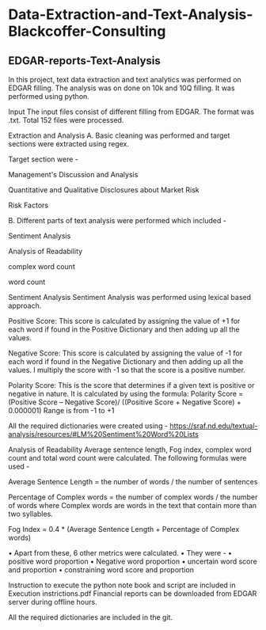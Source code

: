 # Data-Extraction-and-Text-Analysis-Blackcoffer-Consulting

## EDGAR-reports-Text-Analysis


In this project, text data extraction and text analytics was performed on EDGAR filling. The analysis was on done on 10k and 10Q filling. It was performed using python.

Input
The input files consist of different filling from EDGAR. The format was .txt. Total 152 files were processed.

Extraction and Analysis
A. Basic cleaning was performed and target sections were extracted using regex.

Target section were -

Management's Discussion and Analysis

Quantitative and Qualitative Disclosures about Market Risk

Risk Factors

B. Different parts of text analysis were performed which included -

Sentiment Analysis

Analysis of Readability

complex word count

word count

Sentiment Analysis
Sentiment Analysis was performed using lexical based approach.

Positive Score: This score is calculated by assigning the value of +1 for each word if found in the Positive Dictionary and then adding up all the values.

Negative Score: This score is calculated by assigning the value of -1 for each word if found in the Negative Dictionary and then adding up all the values. I multiply the score with -1 so that the score is a positive number.

Polarity Score: This is the score that determines if a given text is positive or negative in nature. It is calculated by using the formula: Polarity Score = (Positive Score – Negative Score)/ ((Positive Score + Negative Score) + 0.000001) Range is from -1 to +1

All the required dictionaries were created using - https://sraf.nd.edu/textual-analysis/resources/#LM%20Sentiment%20Word%20Lists

Analysis of Readability
Average sentence length, Fog index, complex word count and total word count were calculated. The following formulas were used -

Average Sentence Length = the number of words / the number of sentences

Percentage of Complex words = the number of complex words / the number of words where Complex words are words in the text that contain more than two syllables.

Fog Index = 0.4 * (Average Sentence Length + Percentage of Complex words)

• Apart from these, 6 other metrics were calculated. • They were - • positive word proportion • Negative word proportion • uncertain word score and proportion • constraining word score and proportion

Instruction to execute the python note book and script are included in Execution instrictions.pdf Financial reports can be downloaded from EDGAR server during offline hours.

All the required dictionaries are included in the git.
